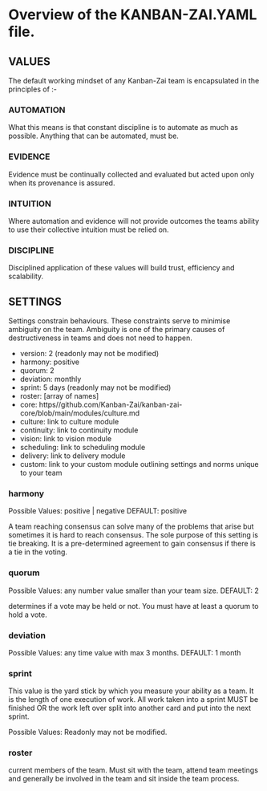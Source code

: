 
# Overview of the KANBAN-ZAI.YAML file.

## VALUES
The default working mindset of any Kanban-Zai team is encapsulated in the principles of :-
 
### AUTOMATION
What this means is that constant discipline is to automate as much as possible.  Anything that can be automated, must be.

### EVIDENCE
Evidence must be continually collected and evaluated but acted upon only when its provenance is assured.  

### INTUITION
Where automation and evidence will not provide outcomes the teams ability to use their collective intuition must be 
relied on. 

### DISCIPLINE
Disciplined application of these values will build trust, efficiency and scalability.

## SETTINGS
Settings constrain behaviours.  These constraints serve to minimise ambiguity on the team.  Ambiguity is one of the
primary causes of destructiveness in teams and does not need to happen.
 
 * version: 2 (readonly may not be modified)
 * harmony: positive
 * quorum: 2
 * deviation: monthly
 * sprint: 5 days (readonly may not be modified)
 * roster: [array of names]
 * core: https//github.com/Kanban-Zai/kanban-zai-core/blob/main/modules/culture.md
 * culture: link to culture module
 * continuity: link to continuity module
 * vision: link to vision module
 * scheduling: link to scheduling module
 * delivery: link to delivery module
 * custom: link to your custom module outlining settings and norms unique to your team
 
### harmony

Possible Values: positive | negative  DEFAULT: positive

A team reaching consensus can solve many  of the problems that arise but sometimes it is hard to reach consensus.  The sole purpose of this setting is tie breaking.  It is a pre-determined agreement to gain consensus if there is a tie
in the voting.

### quorum

Possible Values: any number value smaller than your team size.  DEFAULT: 2

determines if a vote may be held or not.  You must have at least a quorum to hold a vote.

### deviation

Possible Values: any time value with max 3 months.  DEFAULT: 1 month

### sprint

This value is the yard stick by which you measure your ability as a team.  It is the length of one execution of work.
All work taken into a sprint MUST be finished OR the work left over split into another card and put into the next sprint.

Possible Values: Readonly may not be modified.

### roster

current members of the team.  Must sit with the team, attend team meetings and generally be involved in the team and sit
inside the team process.
